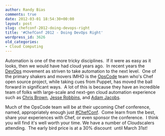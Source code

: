 ```yaml
---
author: Randy Bias
comments: true
date: 2012-03-01 18:54:30+00:00
layout: post
slug: chefconf-2012-doing-devops-right
title: '#ChefConf 2012 - Doing DevOps Right'
wordpress_id: 3626
old_categories:
- Cloud Computing
---
```


Automation is one of the more tricky disciplines.  If it were as easy as it looks, then we would have had cloud years ago.  In recent years the [DevOps](http://en.wikipedia.org/wiki/DevOps) movement as striven to take automation to the next level.  One of the primary shakers and movers IMHO is the [OpsCode](http://www.opscode.com) team who's Chef open source project, while taking cues from Puppet, has moved the ball forward in significant ways.  A lot of this is because they have an incredible team of folks with large-scale and next-gen cloud automation experience such as [Chris Brown](http://twitter.com/skeptomai), [Jesse Robbins](http://twitter.com/jesserobbins), and [Adam Jacobs](http://twitter.com/adamhjk).

Much of the OpsCode team will be at their upcoming Chef conference, named, appropriately enough just [#ChefConf](http://chefconf.opscode.com/).  Come learn from the best, share your experiences with Chef, or even sponsor the conference.  I think you will find it's well worth your time. We have a number of Cloudscalers attending.  The early bird price is at a 30% discount  until March 31st!
